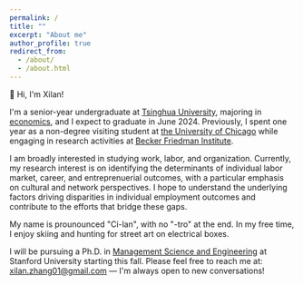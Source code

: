 ```yaml
---
permalink: /
title: ""
excerpt: "About me"
author_profile: true
redirect_from: 
  - /about/
  - /about.html
---
```


👋 Hi, I'm Xilan!

I'm a senior-year undergraduate at [Tsinghua University](https://www.tsinghua.edu.cn/en/), majoring in [economics](https://ug.sem.tsinghua.edu.cn/en/), and I expect to graduate in June 2024. Previously, I spent one year as a non-degree visiting student at [the University of Chicago](https://www.uchicago.edu/en) while engaging in research activities at [Becker Friedman Institute](https://bfi.uchicago.edu/).

I am broadly interested in studying work, labor, and organization. Currently, my research interest is on identifying the determinants of individual labor market, career, and entreprenuerial outcomes, with a particular emphasis on cultural and network perspectives. I hope to understand the underlying factors driving disparities in individual employment outcomes and contribute to the efforts that bridge these gaps.

My name is prounounced "Ci-lan", with no "-tro" at the end. In my free time, I enjoy skiing and hunting for street art on electrical boxes.

I will be pursuing a Ph.D. in [Management Science and Engineering](https://msande.stanford.edu/research-impact/research-areas#ote) at Stanford University starting this fall. Please feel free to reach me at: [xilan.zhang01@gmail.com](mailto:xilan.zhang01@gmail.com) — I'm always open to new conversations!
